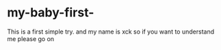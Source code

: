 # my-baby-first-
This is a  first simple try.
and my name is xck 
so if you want to understand me 
please go on 
